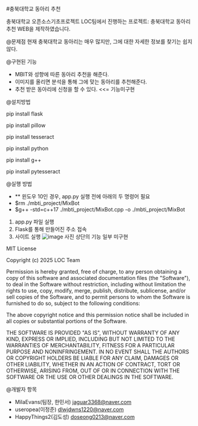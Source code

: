 #충북대학교 동아리 추천

충북대학교 오픈소스기초프로젝트 LOC팀에서 진행하는 프로젝트: 충북대학교 동아리 추천 WEB을 제작하였습니다.

@문제점
현재 충북대학교 동아리는 매우 많지만, 그에 대한 자세한 정보를 찾기는 쉽지않다. 

@구현된 기능
- MBIT와 성향에 따른 동아리 추천을 해준다.
- 이미지를 올리면 분석을 통해 그에 맞는 동아리를 추천해준다.
- 추천 받은 동아리에 신청을 할 수 있다. <<= 기능미구현

@설치방법 

pip install flask

pip install pillow

pip install tesseract

pip install python

pip install g++

pip install pytesseract

@실행 방법
- ** 윈도우 10인 경우, app.py 실행 전에 아래의 두 명령어 필요
- $rm ./mbti_project/MixBot
- $g++ -std=c++17 ./mbti_project/MixBot.cpp -o ./mbti_project/MixBot
1. app.py 파일 실행
2. Flask를 통해 만들어진 주소 접속
3. 사이트 실행
![image](https://github.com/user-attachments/assets/79a89b8e-a43d-4a82-8816-6f6a48be4e28)
사진 상단의 기능 일부 미구현


MIT License

Copyright (c) 2025 LOC Team

Permission is hereby granted, free of charge, to any person obtaining a copy of this software and associated documentation files (the "Software"), to deal in the Software without restriction, including without limitation the rights to use, copy, modify, merge, publish, distribute, sublicense, and/or sell copies of the Software, and to permit persons to whom the Software is furnished to do so, subject to the following conditions:

The above copyright notice and this permission notice shall be included in all copies or substantial portions of the Software.

THE SOFTWARE IS PROVIDED "AS IS", WITHOUT WARRANTY OF ANY KIND, EXPRESS OR IMPLIED, INCLUDING BUT NOT LIMITED TO THE WARRANTIES OF MERCHANTABILITY, FITNESS FOR A PARTICULAR PURPOSE AND NONINFRINGEMENT. IN NO EVENT SHALL THE AUTHORS OR COPYRIGHT HOLDERS BE LIABLE FOR ANY CLAIM, DAMAGES OR OTHER LIABILITY, WHETHER IN AN ACTION OF CONTRACT, TORT OR OTHERWISE, ARISING FROM, OUT OF OR IN CONNECTION WITH THE SOFTWARE OR THE USE OR OTHER DEALINGS IN THE SOFTWARE. 


@개발자 항목
- MilaEvans(팀장, 한민서) jaguar3368@naver.com
- useropea(이정준) dlwjdwns1220@naver.com
- HappyThings2(김도성) doseong0213@naver.com
